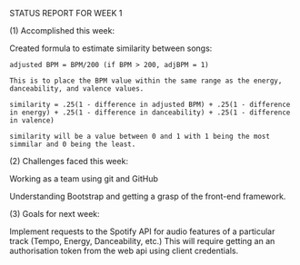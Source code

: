 STATUS REPORT FOR WEEK 1

(1) Accomplished this week:

Created formula to estimate similarity between songs: 

	adjusted BPM = BPM/200 (if BPM > 200, adjBPM = 1)

	This is to place the BPM value within the same range as the energy, danceability, and valence values.

	similarity = .25(1 - difference in adjusted BPM) + .25(1 - difference in energy) + .25(1 - difference in danceability) + .25(1 - difference in valence)

	similarity will be a value between 0 and 1 with 1 being the most simmilar and 0 being the least.

(2) Challenges faced this week:

Working as a team using git and GitHub

Understanding Bootstrap and getting a grasp of the front-end framework.

(3) Goals for next week:

Implement requests to the Spotify API for audio features of a particular track (Tempo, Energy, Danceability, etc.) This will require getting an an authorisation token from the web api using client credentials.